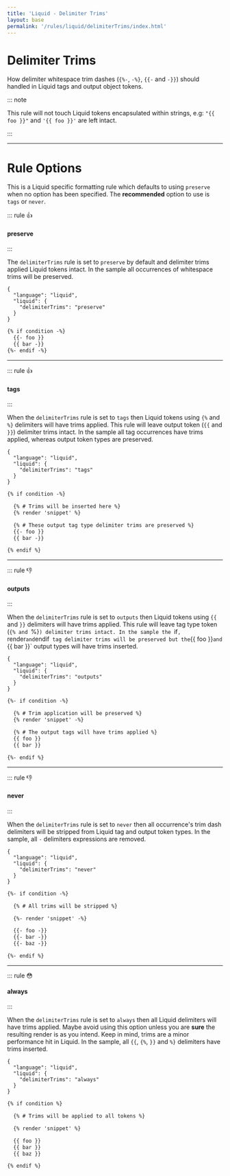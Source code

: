 ```yaml
---
title: 'Liquid - Delimiter Trims'
layout: base
permalink: '/rules/liquid/delimiterTrims/index.html'
---
```


# Delimiter Trims

How delimiter whitespace trim dashes (`{%-`, `-%}`, `{{-` and `-}}`) should handled in Liquid tags and output object tokens.

::: note

This rule will not touch Liquid tokens encapsulated within strings, e.g: `"{{ foo }}"` and `'{{ foo }}'` are left intact.

:::

<!--

🙌 - Recommended Choice
👍 - Good Choice
👎 - Not Recommended
🤡 - Clown Choice
😳 - Bad Choice

-->

---

# Rule Options

This is a Liquid specific formatting rule which defaults to using `preserve` when no option has been specified. The **recommended** option to use is `tags` or `never`.

::: rule 👍

#### preserve

:::

The `delimiterTrims` rule is set to `preserve` by default and delimiter trims applied Liquid tokens intact. In the sample all occurrences of whitespace trims will be preserved.

```json:rules
{
  "language": "liquid",
  "liquid": {
    "delimiterTrims": "preserve"
  }
}
```

<!-- prettier-ignore -->
```html
{% if condition -%}
  {{- foo }}
  {{ bar -}}
{%- endif -%}
```

---

::: rule 👍

#### tags

:::

When the `delimiterTrims` rule is set to `tags` then Liquid tokens using `{%` and `%}` delimiters will have trims applied. This rule will leave output token (`{{` and `}}`) delimiter trims intact. In the sample all tag occurrences have trims applied, whereas output token types are preserved.

```json:rules
{
  "language": "liquid",
  "liquid": {
    "delimiterTrims": "tags"
  }
}
```

<!-- prettier-ignore -->
```html
{% if condition -%}

  {% # Trims will be inserted here %}
  {% render 'snippet' %}

  {% # These output tag type delimiter trims are preserved %}
  {{- foo }}
  {{ bar -}}

{% endif %}
```

---

::: rule 👎

#### outputs

:::

When the `delimiterTrims` rule is set to `outputs` then Liquid tokens using `{{` and `}}` delimiters will have trims applied. This rule will leave tag type token (`{% and `%}`) delimiter trims intact. In the sample the `if`, `render`and`endif` tag delimiter trims will be preserved but the`{{ foo }}`and `{{ bar }}` output types will have trims inserted.

```json:rules
{
  "language": "liquid",
  "liquid": {
    "delimiterTrims": "outputs"
  }
}
```

<!-- prettier-ignore -->
```html
{%- if condition -%}

  {% # Trim application will be preserved %}
  {% render 'snippet' -%}

  {% # The output tags will have trims applied %}
  {{ foo }}
  {{ bar }}

{%- endif %}
```

---

::: rule 👎

#### never

:::

When the `delimiterTrims` rule is set to `never` then all occurrence's trim dash delimiters will be stripped from Liquid tag and output token types. In the sample, all `-` delimiters expressions are removed.

```json:rules
{
  "language": "liquid",
  "liquid": {
    "delimiterTrims": "never"
  }
}
```

<!-- prettier-ignore -->
```html
{%- if condition -%}

  {% # All trims will be stripped %}

  {%- render 'snippet' -%}

  {{- foo -}}
  {{- bar -}}
  {{- baz -}}

{%- endif %}
```

---

::: rule 😳

#### always

:::

When the `delimiterTrims` rule is set to `always` then all Liquid delimiters will have trims applied. Maybe avoid using this option unless you are **sure** the resulting render is as you intend. Keep in mind, trims are a minor performance hit in Liquid. In the sample, all `{{`, `{%`, `}}` and `%}` delimiters have trims inserted.

```json:rules
{
  "language": "liquid",
  "liquid": {
    "delimiterTrims": "always"
  }
}
```

<!-- prettier-ignore -->
```html
{% if condition %}

  {% # Trims will be applied to all tokens %}

  {% render 'snippet' %}

  {{ foo }}
  {{ bar }}
  {{ baz }}

{% endif %}
```
